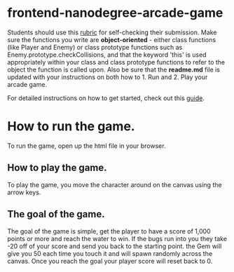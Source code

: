 frontend-nanodegree-arcade-game
===============================

Students should use this [rubric](https://review.udacity.com/#!/projects/2696458597/rubric) for self-checking their submission. Make sure the functions you write are **object-oriented** - either class functions (like Player and Enemy) or class prototype functions such as Enemy.prototype.checkCollisions, and that the keyword 'this' is used appropriately within your class and class prototype functions to refer to the object the function is called upon. Also be sure that the **readme.md** file is updated with your instructions on both how to 1. Run and 2. Play your arcade game.

For detailed instructions on how to get started, check out this [guide](https://docs.google.com/document/d/1v01aScPjSWCCWQLIpFqvg3-vXLH2e8_SZQKC8jNO0Dc/pub?embedded=true).

# How to run the game.
To run the game, open up the html file in your browser.

## How to play the game.
To play the game, you move the character around on the canvas using the arrow keys.

## The goal of the game.
The goal of the game is simple, get the player to have a score of 1,000 points or more and reach the water to win. If the bugs run into you they take -20 off of your score and send you back to the starting point. the Gem will give you 50 each time you touch it and will spawn randomly across the canvas. Once you reach the goal your player score will reset back to 0.
